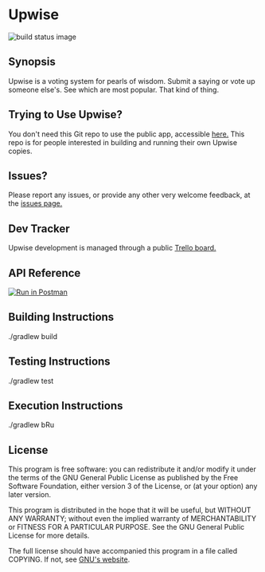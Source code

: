 # Upwise
![build status image](https://travis-ci.org/sapphon/upwise.svg?branch=master)
## Synopsis

Upwise is a voting system for pearls of wisdom.  Submit a saying or vote up someone else's.  See which are most popular.  That kind of thing.

## Trying to Use Upwise?

You don't need this Git repo to use the public app, accessible [here.](https://upwise.herokuapps.com)  This repo is for people interested in building and running their own Upwise copies.

## Issues?

Please report any issues, or provide any other very welcome feedback, at the [issues page.](https://www.github.com/sapphon/upwise/issues)

## Dev Tracker

Upwise development is managed through a public [Trello board.](https://trello.com/b/uEDVy22W)

## API Reference

[![Run in Postman](https://run.pstmn.io/button.svg)](https://app.getpostman.com/run-collection/c35f8a9f2c2f8bb12d38)

## Building Instructions

./gradlew build

## Testing Instructions

./gradlew test

## Execution Instructions

./gradlew bRu

## License

This program is free software: you can redistribute it and/or modify it under the terms of the GNU General Public License as published by
the Free Software Foundation, either version 3 of the License, or (at your option) any later version.

This program is distributed in the hope that it will be useful, but WITHOUT ANY WARRANTY; without even the implied warranty of
MERCHANTABILITY or FITNESS FOR A PARTICULAR PURPOSE.  See the GNU General Public License for more details.

The full license should have accompanied this program in a file called COPYING.  If not, see [GNU's website](https://www.gnu.org/licenses/).
